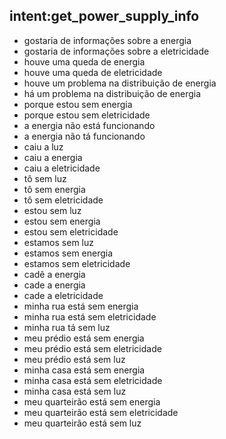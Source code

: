 ## intent:get_power_supply_info
- gostaria de informações sobre a energia
- gostaria de informações sobre a eletricidade
- houve uma queda de energia
- houve uma queda de eletricidade
- houve um problema na distribuição de energia
- há um problema na distribuição de energia
- porque estou sem energia
- porque estou sem eletricidade
- a energia não está funcionando
- a energia não tá funcionando
- caiu a luz
- caiu a energia
- caiu a eletricidade
- tô sem luz
- tô sem energia
- tô sem eletricidade
- estou sem luz
- estou sem energia
- estou sem eletricidade
- estamos sem luz
- estamos sem energia
- estamos sem eletricidade
- cadê a energia
- cade a energia
- cade a eletricidade
- minha rua está sem energia
- minha rua está sem eletricidade
- minha rua tá sem luz
- meu prédio está sem energia
- meu prédio está sem eletricidade
- meu prédio está sem luz
- minha casa está sem energia
- minha casa está sem eletricidade
- minha casa está sem luz
- meu quarteirão está sem energia
- meu quarteirão está sem eletricidade
- meu quarteirão está sem luz